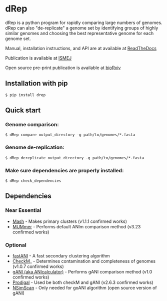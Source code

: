 # dRep

dRep is a python program for rapidly comparing large numbers of genomes. dRep can also "de-replicate" a genome set by identifying groups of highly similar genomes and choosing the best representative genome for each genome set.

Manual, installation instructions, and API are at available at
[ReadTheDocs](https://drep.readthedocs.io/en/latest/)

Publication is available at
[ISMEJ](http://www.nature.com/ismej/journal/vaop/ncurrent/full/ismej2017126a.html)

Open source pre-print publication is available at
[bioRxiv](https://doi.org/10.1101/108142)

## Installation with pip
```
$ pip install drep
```

## Quick start

### Genome comparison:
```
$ dRep compare output_directory -g path/to/genomes/*.fasta
```

### Genome de-replication:
```
$ dRep dereplicate output_directory -g path/to/genomes/*.fasta
```

### Make sure dependencies are properly installed:
```
$ dRep check_dependencies
```

## Dependencies
### Near Essential
* [Mash](https://genomebiology.biomedcentral.com/articles/10.1186/s13059-016-0997-x>) - Makes primary clusters (v1.1.1 confirmed works)
* [MUMmer](http://mummer.sourceforge.net/) - Performs default ANIm comparison method (v3.23 confirmed works)

### Optional

* [fastANI](https://github.com/ParBLiSS/FastANI) - A fast secondary clustering algorithm
* [CheckM](http://ecogenomics.github.io/CheckM/)_ - Determines contamination and completeness of genomes (v1.0.7 confirmed works)
* [gANI (aka ANIcalculator)](https://ani.jgi-psf.org/html/download.php?) - Performs gANI comparison method (v1.0 confirmed works)
* [Prodigal](http://prodigal.ornl.gov/) - Used be both checkM and gANI (v2.6.3 confirmed works)
* [NSimScan](https://pubmed.ncbi.nlm.nih.gov/27153714/) - Only needed for goANI algorithm (open source version of gANI)
